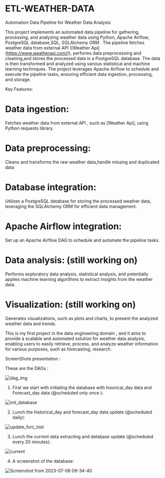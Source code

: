 # ETL-WEATHER-DATA
Automation Data Pipeline for Weather Data Analysis

This project implements an automated data pipeline for gathering, processing, and analyzing weather data using Python, Apache Airflow, PostgreSQL database,SQL, SQLAlchemy ORM . The pipeline fetches weather data from external API ([Weather Api] (https://www.weatherapi.com/)),
performs data preprocessing and cleaning,and stores the processed data in a PostgreSQL database. The data is then transformed and analyzed using various statistical and machine learning techniques.
The project leverages Apache Airflow to schedule and execute the pipeline tasks, ensuring efficient data ingestion, processing, and storage.

Key Features:

# Data ingestion: 
Fetches weather data from external API , such as [Weather Api], using Python requests library.
# Data preprocessing:
Cleans and transforms the raw weather data,handle missing and duplicated data 
# Database integration: 
Utilizes a PostgreSQL database for storing the processed weather data, leveraging the SQLAlchemy ORM for efficient data management.
# Apache Airflow integration:
Set up an Apache Airflow DAG to schedule and automate the pipeline tasks.
# Data analysis: (still working on)
Performs exploratory data analysis, statistical analysis, and potentially applies machine learning algorithms to extract insights from the weather data.
# Visualization: (still working on)
Generates visualizations, such as plots and charts, to present the analyzed weather data and trends.

This is my first project in the data engineering domain , and it aims to provide a scalable and automated solution for weather data analysis, enabling users to easily retrieve, process, and analyze weather information for various purposes, such as forecasting, research.



ScreenShots presentation :

These are the DAGs :


![dag_img](https://github.com/HaboubiFadi/ETL-WEATHER-DATA/assets/138848259/7755c153-33cb-4306-8a6b-3baceb26fff9)


1) First we start with initiating the database with hisorical_day data and Forecast_day data (@scheduled only once ):
  



![init_database](https://github.com/HaboubiFadi/ETL-WEATHER-DATA/assets/138848259/ca7ad863-56cd-4fe9-9224-c13992a408a1)

   

2) Lunch the historical_day and forecast_day data update (@scheduled daily):



![update_forc_hist](https://github.com/HaboubiFadi/ETL-WEATHER-DATA/assets/138848259/e2fe8de5-180a-4e72-9197-fafd96095e06)




3) Lunch the current data extracting and database update (@scheduled every 20 minutes):




![current](https://github.com/HaboubiFadi/ETL-WEATHER-DATA/assets/138848259/d1acdba9-7fa3-413a-8963-4e0ac5835972)




4) A screenshot of the database:



![Screenshot from 2023-07-08 09-34-40](https://github.com/HaboubiFadi/ETL-WEATHER-DATA/assets/138848259/1b0e026f-c7a9-49c0-94dc-bed674531217)



